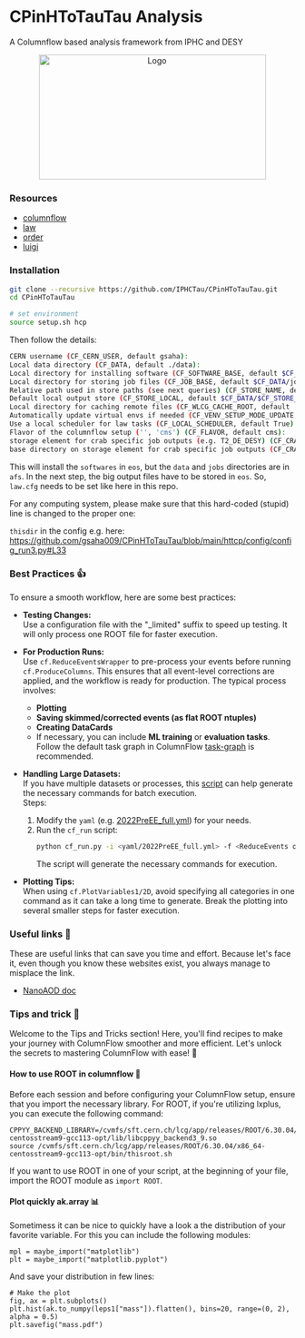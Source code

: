 # CPinHToTauTau Analysis

A Columnflow based analysis framework from IPHC and DESY

<!-- marker-before-logo -->

<div style="text-align: center;">
    <img src="assets/logo.png" alt="Logo" style="width: 400px; height: 220px; display: block; margin: 0 auto;">
</div>

<!-- marker-after-logo -->

### Resources

- [columnflow](https://github.com/columnflow/columnflow/tree/master)
- [law](https://github.com/riga/law)
- [order](https://github.com/riga/order)
- [luigi](https://github.com/spotify/luigi)


### Installation

```sh
git clone --recursive https://github.com/IPHCTau/CPinHToTauTau.git
cd CPinHToTauTau

# set environment
source setup.sh hcp
```

Then follow the details:

```sh
CERN username (CF_CERN_USER, default gsaha):  
Local data directory (CF_DATA, default ./data):  
Local directory for installing software (CF_SOFTWARE_BASE, default $CF_DATA/software):  /eos/user/g/gsaha/CPinHToTauTauData                            
Local directory for storing job files (CF_JOB_BASE, default $CF_DATA/jobs):             
Relative path used in store paths (see next queries) (CF_STORE_NAME, default cf_store):  
Default local output store (CF_STORE_LOCAL, default $CF_DATA/$CF_STORE_NAME):  
Local directory for caching remote files (CF_WLCG_CACHE_ROOT, default ''):  
Automatically update virtual envs if needed (CF_VENV_SETUP_MODE_UPDATE, default False):  
Use a local scheduler for law tasks (CF_LOCAL_SCHEDULER, default True):  
Flavor of the columnflow setup ('', 'cms') (CF_FLAVOR, default cms):  
storage element for crab specific job outputs (e.g. T2_DE_DESY) (CF_CRAB_STORAGE_ELEMENT, default ''):  
base directory on storage element for crab specific job outputs (CF_CRAB_BASE_DIRECTORY, default /store/user/$CF_CERN_USER/cf_crab_outputs):
```

This will install the `softwares` in `eos`, but the `data` and `jobs` directories are in `afs`.
In the next step, the big output files have to be stored in `eos`.
So, `law.cfg` needs to be set like here in this repo.

For any computing system, please make sure that this hard-coded (stupid) line is changed to the proper one:

`thisdir` in the config e.g. here: https://github.com/gsaha009/CPinHToTauTau/blob/main/httcp/config/config_run3.py#L33

### Best Practices :+1:

To ensure a smooth workflow, here are some best practices:

- **Testing Changes:**  
  Use a configuration file with the "_limited" suffix to speed up testing. It will only process one ROOT file for faster execution.

- **For Production Runs:**  
  Use `cf.ReduceEventsWrapper` to pre-process your events before running `cf.ProduceColumns`. This ensures that all event-level corrections are applied, and the workflow is ready for production. The typical process involves:
  - **Plotting**
  - **Saving skimmed/corrected events (as flat ROOT ntuples)**
  - **Creating DataCards**
  - If necessary, you can include **ML training** or **evaluation tasks**.  
  Follow the default task graph in ColumnFlow [task-graph](https://github.com/columnflow/columnflow/wiki#default-task-graph) is recommended.

- **Handling Large Datasets:**  
  If you have multiple datasets or processes, this [script](https://github.com/IPHCTau/CPinHToTauTau/blob/main/cf_run.py) can help generate the necessary commands for batch execution.  
  Steps:
  1. Modify the `yaml` (e.g. [2022PreEE_full.yml](https://github.com/IPHCTau/CPinHToTauTau/blob/main/yamls/2022PreEE_full.yml)) for your needs.
  2. Run the `cf_run` script:  
     ```sh
     python cf_run.py -i <yaml/2022PreEE_full.yml> -f <ReduceEvents or other>
     ```
     The script will generate the necessary commands for execution.

- **Plotting Tips:**  
  When using `cf.PlotVariables1/2D`, avoid specifying all categories in one command as it can take a long time to generate. Break the plotting into several smaller steps for faster execution.


### Useful links :paperclip: 
These are useful links that can save you time and effort.  Because let's face it, even though you know these websites exist, you always manage to misplace the link.

- [NanoAOD doc](https://cms-nanoaod-integration.web.cern.ch/autoDoc/NanoAODv12/2022/2023/doc_DYJetsToLL_M-50_TuneCP5_13p6TeV-madgraphMLM-pythia8_Run3Summer22NanoAODv12-130X_mcRun3_2022_realistic_v5-v2.html#GenPart)

### Tips and trick :hear_no_evil:
Welcome to the Tips and Tricks section! Here, you'll find recipes to make your journey with ColumnFlow smoother and more efficient. Let's unlock the secrets to mastering ColumnFlow with ease! :rocket:


#### How to use ROOT in columnflow :deciduous_tree:
Before each session and before configuring your ColumnFlow setup, ensure that you import the necessary library. For ROOT, if you're utilizing lxplus, you can execute the following command:

```
CPPYY_BACKEND_LIBRARY=/cvmfs/sft.cern.ch/lcg/app/releases/ROOT/6.30.04/x86_64-centosstream9-gcc113-opt/lib/libcppyy_backend3_9.so
source /cvmfs/sft.cern.ch/lcg/app/releases/ROOT/6.30.04/x86_64-centosstream9-gcc113-opt/bin/thisroot.sh 
```

If you want to use ROOT in one of your script, at the beginning of your file, import the ROOT module as `import ROOT`.

#### Plot quickly ak.array :bar_chart:	
Sometimess it can be nice to quickly have a look a the distribution of your favorite variable. For this you can include the following modules: 
```
mpl = maybe_import("matplotlib")
plt = maybe_import("matplotlib.pyplot")
```

And save your distribution in few lines:

```
# Make the plot
fig, ax = plt.subplots()
plt.hist(ak.to_numpy(leps1["mass"]).flatten(), bins=20, range=(0, 2), alpha = 0.5)
plt.savefig("mass.pdf") 
```
